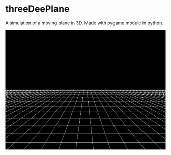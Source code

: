 # threeDeePlane
A simulation of a moving plane in 3D. Made with pygame module in python.

![alt tag](https://github.com/SebastianDahlin/threeDeePlane/blob/master/threeDeePlane_sample_image.PNG)
